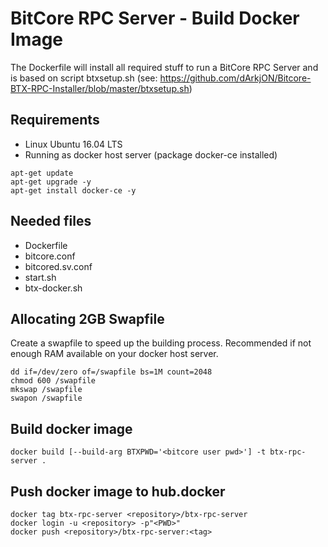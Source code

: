 # BitCore RPC Server - Build Docker Image

The Dockerfile will install all required stuff to run a BitCore RPC Server and is based on script btxsetup.sh (see: https://github.com/dArkjON/Bitcore-BTX-RPC-Installer/blob/master/btxsetup.sh)

## Requirements
- Linux Ubuntu 16.04 LTS
- Running as docker host server (package docker-ce installed)
```
apt-get update
apt-get upgrade -y
apt-get install docker-ce -y
```

## Needed files
- Dockerfile
- bitcore.conf
- bitcored.sv.conf
- start.sh
- btx-docker.sh

## Allocating 2GB Swapfile
Create a swapfile to speed up the building process. Recommended if not enough RAM available on your docker host server.
```
dd if=/dev/zero of=/swapfile bs=1M count=2048
chmod 600 /swapfile
mkswap /swapfile
swapon /swapfile
```

## Build docker image
```
docker build [--build-arg BTXPWD='<bitcore user pwd>'] -t btx-rpc-server .
```

## Push docker image to hub.docker
```
docker tag btx-rpc-server <repository>/btx-rpc-server
docker login -u <repository> -p"<PWD>"
docker push <repository>/btx-rpc-server:<tag>
```
